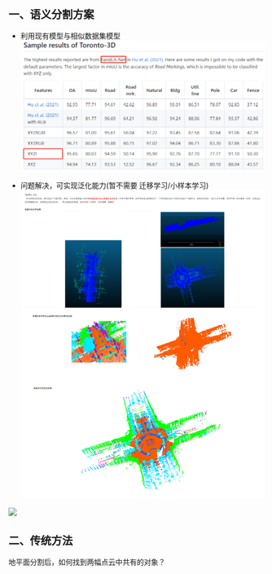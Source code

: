 ## 一、语义分割方案

- 利用现有模型与相似数据集模型 
![](https://github.com/Darren-pty/Research/blob/main/Learning%20of%20way/Semester/picture/86.png) 

- 问题解决，可实现泛化能力(暂不需要 迁移学习/小样本学习)
![](https://github.com/Darren-pty/Research/blob/main/Learning%20of%20way/Semester/picture/88.png) 


![](https://github.com/Darren-pty/Research/blob/main/Learning%20of%20way/Semester/picture/87.png) 



## 二、传统方法

地平面分割后，如何找到两幅点云中共有的对象？



